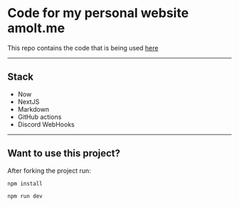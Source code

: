 # Code for my personal website amolt.me

This repo contains the code that is being used [here](https://amolt.me)

---

## Stack

- Now
- NextJS
- Markdown
- GitHub actions
- Discord WebHooks

---

## Want to use this project?

After forking the project run:

```
npm install
```

```
npm run dev
```

